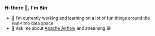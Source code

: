 ### Hi there 👋, I'm Bin


- 🔭 I’m currently working and learning on a lot of fun things around the real-time data space
- 💬 Ask me about [Apache Airflow](https://github.com/apache/airflow) and streaming 😄
